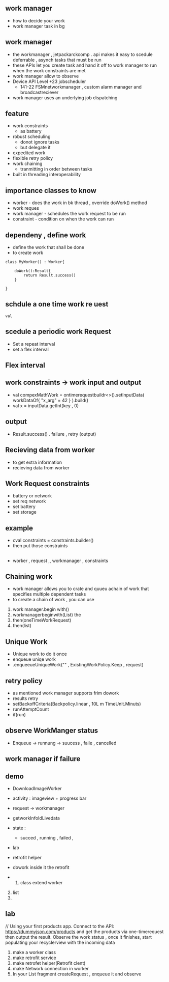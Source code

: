 ## work manager

- how to decide your work
- work manager task in bg


## work manager
- the workmanager , jetpackarckcomp . api makes it easy to scedule deferrable , asynch tasks that must be run
- these APIs let you create task and hand it off to work manager to run when the work constraints are met
- work manager allow to observe
- Device API Level +23 jobscheduler 
	- 141-22 FSMnetworkmanager , custom alarm manager and broadcastreciever
- work manager uses an underlying job dispatching

## feature
- work constraints
	- as battery
- robust scheduling
	- donot ignore tasks
	- but delegate it
- expedited work
- flexible retry policy
- work chaining
	- tranmitting in order between tasks
- built in threading interoperability

## importance classes to know
- worker - does the work in bk thread , override doWork() method
- work reques 
- work manager - schedules the work request to be run
- constraint - condition on when the work can run


## dependeny , define work
- define the work that shall be done
- to create work

```
class MyWorker() : Worker{

	doWork():Result{
		return Result.success()
	}
	
}

```

## schdule a one time work re	uest
```
val
```

## scedule a periodic work Request
- Set a repeat interval
- set a flex interval


## Flex interval

## work constraints -> work input and output
- val compexMathWork = ontimerequestbuildr<>().setInputData(
	workDataOf{
		"x_arg" = 42
	}
).build()
- val x = inputData.getInt(key , 0)

## output
- Result.success() . failure , retry (output)


## Recieving data from worker
- to get extra information
- recieving data from worker

## Work Request constraints
- battery or network
- set req network
- set battery
- set storage

## example
- cval constraints = constraints.builder()
- then put those constraints

##
- worker , request ,, workmanager , constraints

## Chaining work
- work manager allows you to crate and quueu achain of work that specifies multiple dependent tasks
- to create a chain of work , you can use
1. work manager.begin with()
2. workmanagerbeginwith(List<OneTimeWorkRequest>)
the 
1. then(oneTimeWorkRequest)
2. then(list)


## Unique Work
- Unique work to do it once
- enqueue uniqe work
- .enqueeueUniqueWork("" , ExistingWorkPolicy.Keep , request)

## retry policy
- as mentioned work manager supports frim dowork
- results retry
- setBackoffCriteria(Backpolicy.linear , 10L m TimeUnit.Minuts)
- runAttemptCount
- if(run)

## observe WorkManger status
- Enqueue -> runnung -> suucess , faile , cancelled

## work manager if failure
## demo
- DownloadImageWorker
- activity : imageview + progress bar
- request -> workmanager
- getworkInfoIdLivedata
- state :
	- succed , running , failed ,



- lab
- retrofit helper
- dowork inside it the retrofit

- 1. class extend worker
2. list
3. 


## lab
// Using your first products app. Connect to the API:
https://dummyjson.com/products and get the products via one-timerequest then output the result. Observe the work status , once it
finishes, start populating your recyclerview with the incoming data 

1. make a worker class
2. make retrofit service
3. make retrofet helper(Retrofit clent)
4. make Network connection in worker
5. In your List fragment createRequest , enqueue it and observe

























































































